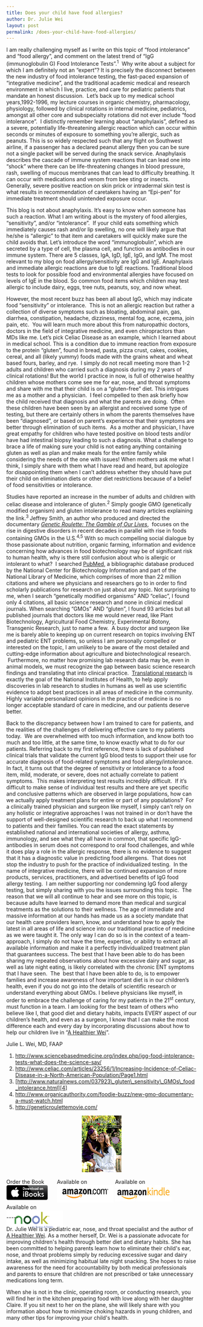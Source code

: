 ```yaml
---
title: Does your child have food allergies?
author: Dr. Julie Wei
layout: post
permalink: /does-your-child-have-food-allergies/
---
```

I am really challenging myself as I write on this topic of “food intolerance” and “food allergy”, and comment on the latest trend of “IgG (immunoglobulin G) Food Intolerance Tests”.<sup>1</sup>  Why write about a subject for which I am definitely not an “expert”? It is precisely the disconnect between the new industry of food intolerance testing, the fast-paced expansion of “integrative medicine”, and the traditional academic medical and research environment in which I live, practice, and care for pediatric patients that mandate an honest discussion.  Let’s back up to my medical school years,1992-1996, my lecture courses in organic chemistry, pharmacology, physiology, followed by clinical rotations in internal medicine, pediatrics, amongst all other core and subspecialty rotations did not ever include “food intolerance”.  I distinctly remember learning about “anaphylaxis”, defined as a severe, potentially life-threatening allergic reaction which can occur within seconds or minutes of exposure to something you’re allergic, such as peanuts. This is so widely respected such that any flight on Southwest airline, if a passenger has a declared peanut allergy then you can be sure not a single packet will be served during the snack service. Anaphylaxis describes the cascade of immune system reactions that can lead one into “shock” where there can be life-threatening changes in blood pressure, rash, swelling of mucous membranes that can lead to difficulty breathing. It can occur with medications and venom from bee sting or insects.  Generally, severe positive reaction on skin prick or intradermal skin test is what results in recommendation of caretakers having an “Epi-pen” for immediate treatment should unintended exposure occur.

This blog is not about anaphylaxis. It’s easy to know when someone has such a reaction. What I am writing about is the mystery of food allergies, “sensitivity”, and/or “intolerance”.  If your child eats something which immediately causes rash and/or lip swelling, no one will likely argue that he/she is “allergic” to that item and caretakers will quickly make sure the child avoids that. Let’s introduce the word “immunoglobulin”, which are secreted by a type of cell, the plasma cell, and function as antibodies in our immune system. There are 5 classes, IgA, IgD, IgE, IgG, and IgM. The most relevant to my blog on food allergy/sensitivity are IgG and IgE. Anaphylaxis and immediate allergic reactions are due to IgE reactions. Traditional blood tests to look for possible food and environmental allergies have focused on levels of IgE in the blood. So common food items which children may test allergic to include dairy, eggs, tree nuts, peanuts, soy, and now wheat.

However, the most recent buzz has been all about IgG, which may indicate food “sensitivity” or intolerance.  This is not an allergic reaction but rather a collection of diverse symptoms such as bloating, abdominal pain, gas, diarrhea, constipation, headache, dizziness, mental fog, acne, eczema, join pain, etc.  You will learn much more about this from naturopathic doctors, doctors in the field of integrative medicine, and even chiropractors than MDs like me. Let’s pick Celiac Disease as an example, which I learned about in medical school. This is a condition due to immune reaction from exposure to the protein “gluten”, found in bread, pasta, pizza crust, cakes, cookies, cereal, and all (likely yummy) foods made with the grains wheat and wheat based fours, barley, and rye.  I simply do not recall meeting more than 1-2 adults and children who carried such a diagnosis during my 2 years of clinical rotations! But the world I practice in now, is full of otherwise healthy children whose mothers come see me for ear, nose, and throat symptoms and share with me that their child is on a “gluten-free” diet. This intrigues me as a mother and a physician.  I feel compelled to then ask briefly how the child received that diagnosis and what the parents are doing.  Often these children have been seen by an allergist and received some type of testing, but there are certainly others in whom the parents themselves have been “diagnosed”, or based on parent’s experience that their symptoms are better through elimination of such items.  As a mother and physician, I have great empathy for children who have tested positive on blood tests and/or have had intestinal biopsy leading to such a diagnosis. What a challenge to brace a life of making sure your child is not eating anything containing gluten as well as plan and make meals for the entire family while considering the needs of the one with issues! When mothers ask me what I think, I simply share with them what I have read and heard, but apologize for disappointing them when I can’t address whether they should have put their child on elimination diets or other diet restrictions because of a belief of food sensitivities or intolerance.

Studies have reported an increase in the number of adults and children with celiac disease and intolerance of gluten.<sup>2</sup> Simply google GMO (genetically modified organism) and gluten intolerance to read many articles explaining the link.<sup>3 </sup>Jeffrey Smith, an author who produced and directed the documentary <a href="http://www.organicauthority.com/foodie-buzz/new-gmo-documentary-a-must-watch.html" target="_blank"><i>Genetic Roulette: The Gamble of Our Lives</i></a>,  focuses on the rise in digestive disorders in recent decades in parallel with rise in foods containing GMOs in the U.S.<sup>4,5</sup> With so much compelling social dialogue by those passionate about nutrition, organic farming, information and evidence concerning how advances in food biotechnology may be of significant risk to human health, why is there still confusion about who is allergic or intolerant to what?  I searched [PubMed][1], a bibliographic database produced by the National Center for Biotechnology Information and part of the National Library of Medicine, which comprises of more than 22 million citations and where we physicians and researchers go to in order to find scholarly publications for research on just about any topic. Not surprising to me, when I search “genetically modified organisms” AND “celiac”, I found only 4 citations, all basic science research and none in clinical medical journals. When searching “GMOs” AND “gluten”, I found 93 articles but all published journals that doctors like me would never read, like Plant Biotechnology, Agricultural Food Chemistry, Experimental Botony, Transgenic Research, just to name a few.  A busy doctor and surgeon like me is barely able to keeping up on current research on topics involving ENT and pediatric ENT problems, so unless I am personally compelled or interested on the topic, I am unlikely to be aware of the most detailed and cutting-edge information about agriculture and biotechnological research.  Furthermore, no matter how promising lab research data may be, even in animal models, we must recognize the gap between basic science research findings and translating that into clinical practice.  [Translational research][2] is exactly the goal of the National Institutes of Health, to help apply discoveries in lab research to studies in humans as well as use scientific evidence to adopt best practices in all areas of medicine in the community.  Highly variable personalized opinions in the practice of medicine is no longer acceptable standard of care in medicine, and our patients deserve better.

Back to the discrepancy between how I am trained to care for patients, and the realities of the challenges of delivering effective care to my patients today.  We are overwhelmed with too much information, and know both too much and too little, at the same time, to know exactly what to do for our patients. Referring back to my first reference, there is lack of published clinical trials that validate the current IgG blood tests to support their use for accurate diagnosis of food-related symptoms and food allergy/intolerance. In fact, it turns out that the degree of sensitivity or intolerance to a food item, mild, moderate, or severe, does not actually correlate to patient symptoms.  This makes interpreting test results incredibly difficult.  If it’s difficult to make sense of individual test results and there are yet specific and conclusive patterns which are observed in large populations, how can we actually apply treatment plans for entire or part of any populations?  For a clinically trained physician and surgeon like myself, I simply can’t rely on any holistic or integrative approaches I was not trained in or don’t have the support of well-designed scientific research to back up what I recommend to patients and their families. You can read the exact statements by established national and international societies of allergy, asthma, immunology, and see what they all have in common, that specific IgG-antibodies in serum does not correspond to oral food challenges, and while it does play a role in the allergic response, there is no evidence to suggest that it has a diagnostic value in predicting food allergens.  That does not stop the industry to push for the practice of individualized testing.  In the name of integrative medicine, there will be continued expansion of more products, services, practitioners, and advertised benefits of IgG food allergy testing.  I am neither supporting nor condemning IgG food allergy testing, but simply sharing with you the issues surrounding this topic.  The reason that we will all continue to hear and see more on this topic, is because adults have learned to demand more than medical and surgical treatments as the solutions to their wellness. The age of immediate and massive information at our hands has made us as a society mandate that our health care providers learn, know, and understand how to apply the latest in all areas of life and science into our traditional practice of medicine as we were taught it. The only way I can do so is in the context of a team-approach, I simply do not have the time, expertise, or ability to extract all available information and make it a perfectly individualized treatment plan that guarantees success. The best that I have been able to do has been sharing my repeated observations about how excessive dairy and sugar, as well as late night eating, is likely correlated with the chronic ENT symptoms that I have seen.  The  best that I have been able to do, is to empower families and increase awareness of how important diet is in our children’s health, even if you do not go into the details of scientific research or understand everything about GMOs. I believe physicians like myself, in order to embrace the challenge of caring for my patients in the 21<sup>st</sup> century, must function in a team. I am looking for the best team of others who believe like I, that good diet and dietary habits, impacts EVERY aspect of our children’s health, and even as a surgeon, I know that I can make the most difference each and every day by incorporating discussions about how to help our children live in “[A Healthier Wei][3]”.

Julie L. Wei, MD, FAAP

  1. <http://www.sciencebasedmedicine.org/index.php/igg-food-intolerance-tests-what-does-the-science-say/>
  2. <http://www.celiac.com/articles/23256/1/Increasing-Incidence-of-Celiac-Disease-in-a-North-American-Population/Page1.html>
  3. [http://www.naturalnews.com/037923\_gluten\_sensitivity\_GMOs\_food_intolerance.html][4]
  4. <http://www.organicauthority.com/foodie-buzz/new-gmo-documentary-a-must-watch.html>
  5. <http://geneticroulettemovie.com/>

<span style="width:105px;display:table;margin:0 auto;"><a href="the-book/"><img src="/wp-content/uploads/2014/04/AHealthierWei_cover_150.png" /></a></span>

<p style="height:80px">
  <span style="width:130px;display:inline-block;vertical-align:top;"> Order the Book <a href="https://itunes.apple.com/us/book/a-healthier-wei/id806784060?ls=1&mt=11#" target="_blank" > <img class="size-full wp-image-944" alt="Apple iBooks" title="Apple iBooks" src="/wp-content/uploads/2014/02/Download_on_iBooks_Badge_US-UK_110x40_090513.png" width="110" height="40" /></a> </span> <span style="width:150px;display:inline-block;vertical-align:top;">Available on <a href="http://amzn.to/1fSNqeb" target="_blank" > <img class="size-full wp-image-945" alt="Amazon.com" title="Amazon.com" src="/wp-content/uploads/2014/02/amazon_com_logo_160.jpg" width="160" height="47" /> </a> </span> <span  style="width:150px;display:inline-block;vertical-align:top;">Available on <a href="http://amzn.to/1eHEfNl" target="_blank" > <img class="size-full wp-image-946" alt="Amazon Kindle" title="Amazon Kindle" src="/wp-content/uploads/2014/02/kindle_logo_160.jpg" width="160" height="43" /> </a> </span> <span style="width:150px;display:inline-block;vertical-align:top;">Available on <a href="http://www.barnesandnoble.com/w/a-healthier-wei-julie-wei/1118260302?ean=2940148244592&itm=1&usri=2940148244592" target="_blank" > <img class="size-full wp-image-947" alt="Nook" title="Nook" src="/wp-content/uploads/2014/02/nook_logo_160.png" width="160" height="52" /></a> </span>
</p>

\-----

Dr. Julie Wei is a pediatric ear, nose, and throat specialist and the author of [A Healthier Wei][5]. As a mother herself, Dr. Wei is a passionate advocate for improving children's health through better diet and dietary habits. She has been committed to helping parents learn how to eliminate their child's ear, nose, and throat problems simply by reducing excessive sugar and dairy intake, as well as minimizing habitual late night snacking. She hopes to raise awareness for the need for accountability by both medical professionals and parents to ensure that children are not prescribed or take unnecessary medications long term. 

When she is not in the clinic, operating room, or conducting research, you will find her in the kitchen preparing food with love along with her daughter Claire. If you sit next to her on the plane, she will likely share with you information about how to minimize choking hazards in young children, and many other tips for improving your child's health.

 [1]: http://www.ncbi.nlm.nih.gov/pubmed
 [2]: http://ccts.uth.tmc.edu/what-is-translational-research
 [3]: the-book/ "The Book"
 [4]: http://www.naturalnews.com/037923_gluten_sensitivity_GMOs_food_intolerance.html
 [5]: the-book
